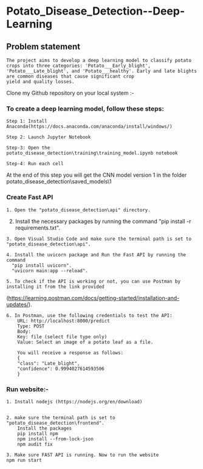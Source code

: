 # Potato_Disease_Detection--Deep-Learning

## Problem statement 
    The project aims to develop a deep learning model to classify potato crops into three categories: 'Potato___Early_blight',
    'Potato___Late_blight', and 'Potato___healthy'. Early and late blights are common diseases that cause significant crop 
    yield and quality losses.
	
Clone my Github repository on your local system :-
### To create a deep learning model, follow these steps:

	Step 1: Install Anaconda(https://docs.anaconda.com/anaconda/install/windows/)
		
	Step 2: Launch Jupyter Notebook
  
	Step-3: Open the potato_disease_detection\training\training_model.ipynb notebook 
  
	Step-4:	Run each cell
	
  At the end of this step you will get the CNN model  version 1 in the folder 
	potato_disease_detection\saved_models\1

### Create Fast API

	1. Open the "potato_disease_detection\api" directory.
	
  2. Install the necessary packages by running the command 
	    "pip install -r requirements.txt".
	
	3. Open Visual Studio Code and make sure the terminal path is set to "potato_disease_detection\api".
	
	4. Install the uvicorn package and Run the Fast API by running the command 
      "pip install uvicorn".
      "uvicorn main:app --reload".
	
	5. To check if the API is working or not, you can use Postman by installing it from the link provided
  (https://learning.postman.com/docs/getting-started/installation-and-updates/).

	6. In Postman, use the following credentials to test the API:
		URL: http://localhost:8000/predict
		Type: POST
		Body:
		Key: file (select file type only)
		Value: Select an image of a potato leaf as a file.
		
		You will receive a response as follows:
		{
		"class": "Late_blight",
		"confidence": 0.9994027614593506
		}
	
###  Run website:-
    1. Install nodejs (https://nodejs.org/en/download)


    2. make sure the terminal path is set to "potato_disease_detection\frontend".
        Install the packages 
        pip install npm
        npm install --from-lock-json
        npm audit fix

    3. Make sure FAST API is running. Now to run the website 
    npm run start
	
